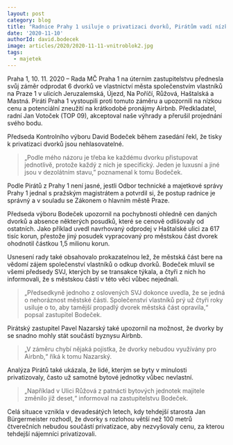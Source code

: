 ```yaml
---
layout: post
category: blog
title: "Radnice Prahy 1 usiluje o privatizaci dvorků, Pirátům vadí nízká cena i riziko zneužití na krátkodobé pronájmy"
date: '2020-11-10'
authorId: david.bodecek
image: articles/2020/2020-11-11-vnitroblok2.jpg
tags:
  - majetek
---
```


Praha 1, 10. 11. 2020 – Rada MČ Praha 1 na úterním zastupitelstvu přednesla svůj záměr odprodat 6 dvorků ve vlastnictví města společenstvím vlastníků na Praze 1 v ulicích Jeruzalemská, Újezd, Na Poříčí, Růžová, Haštalská a Mastná. Piráti Praha 1 vystoupili proti tomuto záměru a upozornili na nízkou cenu a potenciální zneužití na krátkodobé pronájmy Airbnb. Předkladatel, radní Jan Votoček (TOP 09), akceptoval naše výhrady a přerušil projednání svého bodu.

Předseda Kontrolního výboru David Bodeček během zasedání řekl, že tisky k privatizaci dvorků jsou nehlasovatelné. 

> „Podle mého názoru je třeba ke každému dvorku přistupovat jednotlivě, protože každý z nich je specifický. Jeden je luxusní a jiné jsou v dezolátním stavu,” poznamenal k tomu Bodeček.

Podle Pirátů z Prahy 1 není jasné, jestli Odbor technické a majetkové správy Prahy 1 jednal s pražským magistrátem a potvrdil si, že postup radnice je správný a v souladu se Zákonem o hlavním městě Praze.

Předseda výboru Bodeček upozornil na pochybnosti ohledně cen daných dvorků a absence některých posudků, které se cenově odlišovaly od ostatních. Jako příklad uvedl navrhovaný odprodej v Haštalské ulici za 617 tisíc korun, přestože jiný posudek vypracovaný pro městskou část dvorek ohodnotil částkou 1,5 milionu korun.

Usnesení rady také obsahovalo prokazatelnou lež, že městská část bere na vědomí zájem společenství vlastníků o odkup dvorků. Bodeček mluvil se všemi předsedy SVJ, kterých by se transakce týkala, a čtyři z nich ho informovali, že s městskou částí v této věci vůbec nejednali.

> „Předsedkyně jednoho z oslovených SVJ dokonce uvedla, že se jedná o nehoráznost městské části. Společenství vlastníků prý už čtyři roky usiluje o to, aby tamější propadlý dvorek městská část opravila,“ popsal zastupitel Bodeček.

Pirátský zastupitel Pavel Nazarský také upozornil na možnost, že dvorky by se snadno mohly stát součástí byznysu Airbnb. 

> „V záměru chybí nějaká pojistka, že dvorky nebudou využívány pro Airbnb,“ říká k tomu Nazarský.

Analýza Pirátů také ukázala, že lidé, kterým se byty v minulosti privatizovaly, často už samotné bytové jednotky vůbec nevlastní. 

> „Například v Ulici Růžová z patnácti bytových jednotek majitele změnilo již deset,“ informoval na zastupitelstvu Bodeček.

Celá situace vznikla v devadesátých letech, kdy tehdejší starosta Jan Bürgermeister rozhodl, že dvorky s rozlohou větší než 100 metrů čtverečních nebudou součástí privatizace, aby nezvyšovaly cenu, za kterou tehdejší nájemníci privatizovali.
